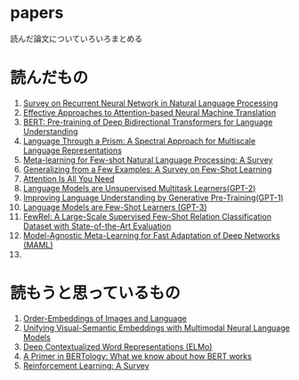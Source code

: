 # papers
読んだ論文についていろいろまとめる

# 読んだもの
1. [Survey on Recurrent Neural Network in Natural Language Processing](https://www.researchgate.net/publication/319937209_Survey_on_Recurrent_Neural_Network_in_Natural_Language_Processing)
1. [Effective Approaches to Attention-based Neural Machine Translation](https://arxiv.org/abs/1508.04025)
1. [BERT: Pre-training of Deep Bidirectional Transformers for Language Understanding](https://arxiv.org/abs/1810.04805)
1. [Language Through a Prism: A Spectral Approach for Multiscale Language Representations](https://proceedings.neurips.cc/paper/2020/file/3acb2a202ae4bea8840224e6fce16fd0-Paper.pdf)
1. [Meta-learning for Few-shot Natural Language Processing: A Survey](https://arxiv.org/abs/2007.09604)
1. [Generalizing from a Few Examples: A Survey on Few-Shot Learning](https://arxiv.org/abs/1904.05046)
1. [Attention Is All You Need](https://arxiv.org/abs/1706.03762)
1. [Language Models are Unsupervised Multitask Learners(GPT-2)](https://d4mucfpksywv.cloudfront.net/better-language-models/language_models_are_unsupervised_multitask_learners.pdf)
1. [Improving Language Understanding by Generative Pre-Training(GPT-1)](https://www.cs.ubc.ca/~amuham01/LING530/papers/radford2018improving.pdf)
1. [Language Models are Few-Shot Learners (GPT-3)](https://arxiv.org/abs/2005.14165)
1. [FewRel: A Large-Scale Supervised Few-Shot Relation Classification Dataset with State-of-the-Art Evaluation](https://www.aclweb.org/anthology/D18-1514/)
1. [Model-Agnostic Meta-Learning for Fast Adaptation of Deep Networks (MAML)](https://arxiv.org/abs/1703.03400)
2. 
# 読もうと思っているもの
1. [Order-Embeddings of Images and Language](https://arxiv.org/abs/1511.06361)
1. [Unifying Visual-Semantic Embeddings with Multimodal Neural Language Models](https://arxiv.org/abs/1411.2539)
1. [Deep Contextualized Word Representations (ELMo)](https://www.aclweb.org/anthology/N18-1202/)
1. [A Primer in BERTology: What we know about how BERT works](https://arxiv.org/abs/2002.12327)
1. [Reinforcement Learning: A Survey](https://www.jair.org/index.php/jair/article/view/10166)
